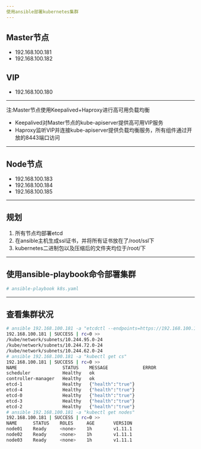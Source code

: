 ```yaml
---
使用ansible部署kubernetes集群
---
```

Master节点
---
+ 192.168.100.181
+ 192.168.100.182

VIP
---
+ 192.168.100.180
---

注:Master节点使用Keepalived+Haproxy进行高可用负载均衡
+ Keepalived对Master节点的kube-apiserver提供高可用VIP服务
+ Haproxy监听VIP并连接kube-apiserver提供负载均衡服务，所有组件通过开放的8443端口访问

---
Node节点
---
+ 192.168.100.183
+ 192.168.100.184
+ 192.168.100.185
---
规划
---
1. 所有节点均部署etcd
2. 在ansible主机生成ssl证书，并将所有证书放在了/root/ssl下
3. kubernetes二进制包以及压缩后的文件夹均位于/root/下
---
使用ansible-playbook命令部署集群
---
```bash
# ansible-playbook k8s.yaml
```
---
查看集群状况
---
```bash
# ansible 192.168.100.181 -a "etcdctl --endpoints=https://192.168.100.181:2379 ls /kube/network/subnets"
192.168.100.181 | SUCCESS | rc=0 >>
/kube/network/subnets/10.244.95.0-24
/kube/network/subnets/10.244.72.0-24
/kube/network/subnets/10.244.62.0-24
# ansible 192.168.100.181 -a "kubectl get cs"
192.168.100.181 | SUCCESS | rc=0 >>
NAME                 STATUS    MESSAGE             ERROR
scheduler            Healthy   ok                  
controller-manager   Healthy   ok                  
etcd-1               Healthy   {"health":"true"}   
etcd-4               Healthy   {"health":"true"}   
etcd-0               Healthy   {"health":"true"}   
etcd-3               Healthy   {"health":"true"}   
etcd-2               Healthy   {"health":"true"}   
# ansible 192.168.100.181 -a "kubectl get nodes"
192.168.100.181 | SUCCESS | rc=0 >>
NAME      STATUS    ROLES     AGE       VERSION
node01    Ready     <none>    1h        v1.11.1
node02    Ready     <none>    1h        v1.11.1
node03    Ready     <none>    1h        v1.11.1
